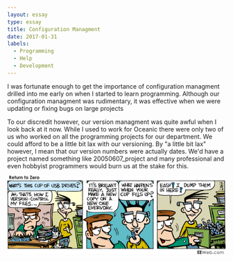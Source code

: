 ```yaml
---
layout: essay
type: essay
title: Configuration Managment
date: 2017-01-31
labels:
  - Programming
  - Help
  - Development
---
```


I was fortunate enough to get the importance of configuration managment drilled into me early on when I started to learn programming. Although our configuration managment was rudimentary, it was effective when we were updating or fixing bugs on large projects
	
	
To our discredit however, our version managment was quite awful when I look back at it now. While I used to work for Oceanic there were only two of us who worked on all the programming projects for our department. We could afford to be a little bit lax with our versioning. By "a little bit lax" however, I mean that our version numbers were actually dates. We'd have a project named something like 20050607_project and many professional and even hobbyist programmers would burn us at the stake for this. 
	
<div>
<img class="ui image" src="../images/versioncontrol.png">
</div>
	
	